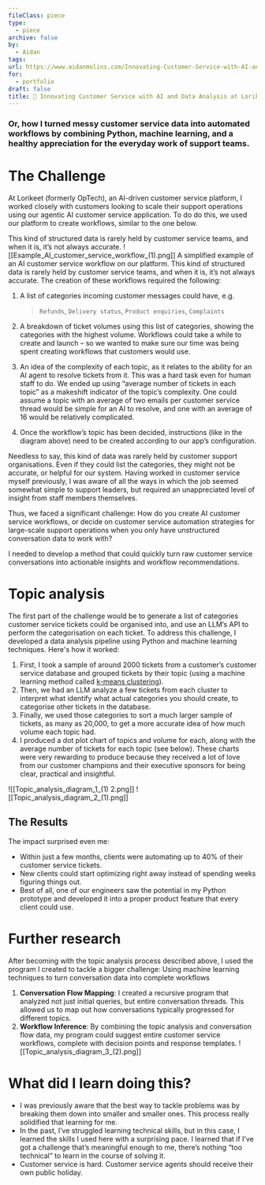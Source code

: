 ```yaml
---
fileClass: piece
type:
  - piece
archive: false
by:
  - Aidan
tags: 
url: https://www.aidanmolins.com/Innovating-Customer-Service-with-AI-and-Data-Analysis-at-Lorikeet-11853792ce3480f09f5fdda70b190010
for:
  - portfolio
draft: false
title: 🦜 Innovating Customer Service with AI and Data Analysis at Lorikeet
---
```

### Or, how I turned messy customer service data into automated workflows by combining Python, machine learning, and a healthy appreciation for the everyday work of support teams.
# The Challenge

At Lorikeet (formerly OpTech), an AI-driven customer service platform, I worked closely with customers looking to scale their support operations using our agentic AI customer service application. To do do this, we used our platform to create workflows, similar to the one below.

This kind of structured data is rarely held by customer service teams, and when it is, it’s not always accurate.
![[Example_AI_customer_service_workflow_(1).png]]
A simplified example of an AI customer service workflow on our platform. This kind of structured data is rarely held by customer service teams, and when it is, it’s not always accurate.
The creation of these workflows required the following:

1. A list of categories incoming customer messages could have, e.g.
    
    > `Refunds`, `Delivery status`, `Product enquiries`, `Complaints`
    
2. A breakdown of ticket volumes using this list of categories, showing the categories with the highest volume. Workflows could take a while to create and launch – so we wanted to make sure our time was being spent creating workflows that customers would use.
    
3. An idea of the complexity of each topic, as it relates to the ability for an AI agent to resolve tickets from it. This was a hard task even for human staff to do. We ended up using “average number of tickets in each topic” as a makeshift indicator of the topic’s complexity. One could assume a topic with an average of two emails per customer service thread would be simple for an AI to resolve, and one with an average of 16 would be relatively complicated.
    
4. Once the workflow’s topic has been decided, instructions (like in the diagram above) need to be created according to our app’s configuration.
    

Needless to say, this kind of data was rarely held by customer support organisations. Even if they could list the categories, they might not be accurate, or helpful for our system. Having worked in customer service myself previously, I was aware of all the ways in which the job seemed somewhat simple to support leaders, but required an unappreciated level of insight from staff members themselves.

Thus, we faced a significant challenge: How do you create AI customer service workflows, or decide on customer service automation strategies for large-scale support operations when you only have unstructured conversation data to work with?

I needed to develop a method that could quickly turn raw customer service conversations into actionable insights and workflow recommendations.
# Topic analysis
The first part of the challenge would be to generate a list of categories customer service tickets could be organised into, and use an LLM’s API to perform the categorisation on each ticket.
To address this challenge, I developed a data analysis pipeline using Python and machine learning techniques. Here's how it worked:

1. First, I took a sample of around 2000 tickets from a customer’s customer service database and grouped tickets by their topic (using a machine learning method called [k-means clustering](https://en.wikipedia.org/wiki/K-means_clustering)).
2. Then, we had an LLM analyze a few tickets from each cluster to interpret what identify what actual categories you should create, to categorise other tickets in the database.
3. Finally, we used those categories to sort a much larger sample of tickets, as many as 20,000, to get a more accurate idea of how much volume each topic had.
4. I produced a dot plot chart of topics and volume for each, along with the average number of tickets for each topic (see below). These charts were very rewarding to produce because they received a lot of love from our customer champions and their executive sponsors for being clear, practical and insightful.
  
![[Topic_analysis_diagram_1_(1) 2.png]]
![[Topic_analysis_diagram_2_(1).png]]
## The Results
The impact surprised even me:

- Within just a few months, clients were automating up to 40% of their customer service tickets.
- New clients could start optimizing right away instead of spending weeks figuring things out.
- Best of all, one of our engineers saw the potential in my Python prototype and developed it into a proper product feature that every client could use.
# Further research
After becoming with the topic analysis process described above, I used the program I created to tackle a bigger challenge: Using machine learning techniques to turn conversation data into complete workflows

1. **Conversation Flow Mapping**: I created a recursive program that analyzed not just initial queries, but entire conversation threads. This allowed us to map out how conversations typically progressed for different topics.
2. **Workflow Inference**: By combining the topic analysis and conversation flow data, my program could suggest entire customer service workflows, complete with decision points and response templates.
![[Topic_analysis_diagram_3_(2).png]]
# What did I learn doing this?

- I was previously aware that the best way to tackle problems was by breaking them down into smaller and smaller ones. This process really solidified that learning for me.
- In the past, I’ve struggled learning technical skills, but in this case, I learned the skills I used here with a surprising pace. I learned that if I’ve got a challenge that’s meaningful enough to me, there’s nothing “too technical” to learn in the course of solving it.
- Customer service is hard. Customer service agents should receive their own public holiday.